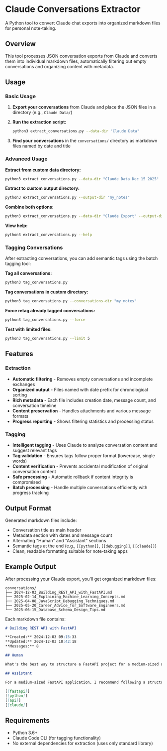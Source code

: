 # Claude Conversations Extractor

A Python tool to convert Claude chat exports into organized markdown files for personal note-taking.

## Overview

This tool processes JSON conversation exports from Claude and converts them into individual markdown files, automatically filtering out empty conversations and organizing content with metadata.

## Usage

### Basic Usage

1. **Export your conversations** from Claude and place the JSON files in a directory (e.g., `Claude Data/`)

2. **Run the extraction script:**
   ```bash
   python3 extract_conversations.py --data-dir "Claude Data"
   ```

3. **Find your conversations** in the `conversations/` directory as markdown files named by date and title

### Advanced Usage

**Extract from custom data directory:**
```bash
python3 extract_conversations.py --data-dir "Claude Data Dec 15 2025"
```

**Extract to custom output directory:**
```bash
python3 extract_conversations.py --output-dir "my_notes"
```

**Combine both options:**
```bash
python3 extract_conversations.py --data-dir "Claude Export" --output-dir "processed_conversations"
```

**View help:**
```bash
python3 extract_conversations.py --help
```

### Tagging Conversations

After extracting conversations, you can add semantic tags using the batch tagging tool:

**Tag all conversations:**
```bash
python3 tag_conversations.py
```

**Tag conversations in custom directory:**
```bash
python3 tag_conversations.py --conversations-dir "my_notes"
```

**Force retag already tagged conversations:**
```bash
python3 tag_conversations.py --force
```

**Test with limited files:**
```bash
python3 tag_conversations.py --limit 5
```

## Features

### Extraction
- **Automatic filtering** - Removes empty conversations and incomplete exchanges
- **Organized output** - Files named with date prefix for chronological sorting
- **Rich metadata** - Each file includes creation date, message count, and conversation timeline
- **Content preservation** - Handles attachments and various message formats
- **Progress reporting** - Shows filtering statistics and processing status

### Tagging
- **Intelligent tagging** - Uses Claude to analyze conversation content and suggest relevant tags
- **Tag validation** - Ensures tags follow proper format (lowercase, single words)
- **Content verification** - Prevents accidental modification of original conversation content
- **Safe processing** - Automatic rollback if content integrity is compromised
- **Batch processing** - Handle multiple conversations efficiently with progress tracking

## Output Format

Generated markdown files include:
- Conversation title as main header
- Metadata section with dates and message count
- Alternating "Human" and "Assistant" sections
- Semantic tags at the end (e.g., `[[python]]`, `[[debugging]]`, `[[claude]]`)
- Clean, readable formatting suitable for note-taking apps

## Example Output

After processing your Claude export, you'll get organized markdown files:

```
conversations/
├── 2024-12-03_Building_REST_API_with_FastAPI.md
├── 2025-02-14_Explaining_Machine_Learning_Concepts.md
├── 2025-04-08_JavaScript_Debugging_Techniques.md
├── 2025-05-20_Career_Advice_for_Software_Engineers.md
└── 2025-06-15_Database_Schema_Design_Tips.md
```

Each markdown file contains:
```markdown
# Building REST API with FastAPI

**Created:** 2024-12-03 09:15:33  
**Updated:** 2024-12-03 10:42:18  
**Messages:** 8

## Human

What's the best way to structure a FastAPI project for a medium-sized application?

## Assistant

For a medium-sized FastAPI application, I recommend following a structured approach...

[[fastapi]]
[[python]]
[[api]]
[[claude]]
```

## Requirements

- Python 3.6+
- Claude Code CLI (for tagging functionality)
- No external dependencies for extraction (uses only standard library)
